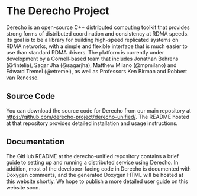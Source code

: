 # The Derecho Project

Derecho is an open-source C++ distributed computing toolkit that provides strong forms of distributed coordination and consistency at RDMA speeds. Its goal is to be a library for building high-speed replicated systems on RDMA networks, with a simple and flexible interface that is much easier to use than standard RDMA drivers. The platform is currently under development by a Cornell-based team that includes Jonathan Behrens (@fintelia), Sagar Jha (@sagarjha), Matthew Milano (@mpmilano) and Edward Tremel (@etremel), as well as Professors Ken Birman and Robbert van Renesse. 


## Source Code

You can download the source code for Derecho from our main repository at <https://github.com/derecho-project/derecho-unified/>. The README hosted at that repository provides detailed installation and usage instructions.

## Documentation

The GitHub README at the derecho-unified repository contains a brief guide to setting up and running a distributed service using Derecho. In addition, most of the developer-facing code in Derecho is documented with Doxygen comments, and the generated Doxygen HTML will be hosted at this website shortly. We hope to publish a more detailed user guide on this website soon. 
